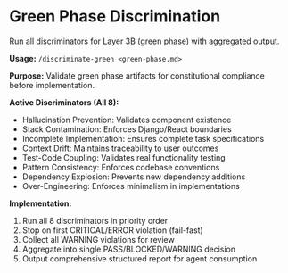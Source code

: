 # Green Phase Discrimination

Run all discriminators for Layer 3B (green phase) with aggregated output.

**Usage:** `/discriminate-green <green-phase.md>`

**Purpose:** Validate green phase artifacts for constitutional compliance before implementation.

**Active Discriminators (All 8):**
- Hallucination Prevention: Validates component existence
- Stack Contamination: Enforces Django/React boundaries
- Incomplete Implementation: Ensures complete task specifications
- Context Drift: Maintains traceability to user outcomes
- Test-Code Coupling: Validates real functionality testing
- Pattern Consistency: Enforces codebase conventions
- Dependency Explosion: Prevents new dependency additions
- Over-Engineering: Enforces minimalism in implementations

**Implementation:**
1. Run all 8 discriminators in priority order
2. Stop on first CRITICAL/ERROR violation (fail-fast)
3. Collect all WARNING violations for review
4. Aggregate into single PASS/BLOCKED/WARNING decision
5. Output comprehensive structured report for agent consumption